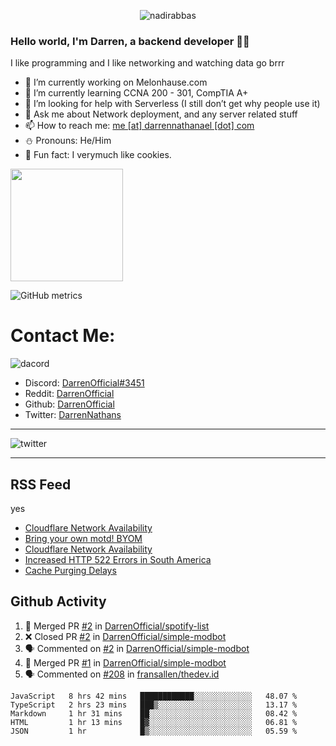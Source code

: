 <p align="center"> <img src="https://komarev.com/ghpvc/?username=DarrenOfficial&label=Profile%20views&color=0e75b6&style=flat" alt="nadirabbas" /> </p>

### Hello world, I'm Darren, a backend developer 👨‍💻
I like programming and I like networking and watching data go brrr



- 🔭 I’m currently working on Melonhause.com 
- 🌴 I’m currently learning CCNA 200 - 301, CompTIA A+ 
- 🤔 I’m looking for help with Serverless (I still don’t get why people use it) 
- 💬 Ask me about Network deployment, and any server related stuff 
- 📫 How to reach me: [me [at] darrennathanael [dot] com](mailto:me@darrennathanael.com) 
- ⛄️ Pronouns: He/Him 
- 🍪 Fun fact: I verymuch like cookies. 



<img float="center" height="180em" src="https://github-readme-stats.vercel.app/api?hide_border=true&username=DarrenOfficial&show_icons=true&count_private=true&bg_color=00000000&title_color=7F7F7F&icon_color=7F7F7F&text_color=7F7F7F" />


![GitHub metrics](https://metrics.lecoq.io/DarrenOfficial)  


# Contact Me:

![dacord](https://discord.c99.nl/widget/theme-1/508296903960821771.png)

- Discord: [DarrenOfficial#3451](https://discord.com/users/508296903960821771)
- Reddit: [DarrenOfficial](https://reddit.com/u/DarrenOfficiallol)
- Github: [DarrenOfficial](https://github.com/DarrenOfficial)
- Twitter: [DarrenNathans](https://twitter.com/DarrenNathans)


---

<img alt="twitter" src="https://github-readme-twitter.gazf.vercel.app/api?id=DarrenNathans&layout=wide" />


---

## RSS Feed
yes
<!-- BLOG-POST-LIST:START -->
- [Cloudflare Network Availability](https://www.cloudflarestatus.com/incidents/07hg0q0l964t)
- [Bring your own motd! BYOM](https://melonhause.com/threads/bring-your-own-motd-byom.7/)
- [Cloudflare Network Availability](https://www.cloudflarestatus.com/incidents/lk152dhjcb3v)
- [Increased HTTP 522 Errors in South America](https://www.cloudflarestatus.com/incidents/b09fvs6kq6d6)
- [Cache Purging Delays](https://www.cloudflarestatus.com/incidents/xjy1mdc1qp6y)
<!-- BLOG-POST-LIST:END -->


## Github Activity
<!--START_SECTION:activity-->
1. 🎉 Merged PR [#2](https://github.com/DarrenOfficial/spotify-list/pull/2) in [DarrenOfficial/spotify-list](https://github.com/DarrenOfficial/spotify-list)
2. ❌ Closed PR [#2](https://github.com/DarrenOfficial/simple-modbot/pull/2) in [DarrenOfficial/simple-modbot](https://github.com/DarrenOfficial/simple-modbot)
3. 🗣 Commented on [#2](https://github.com/DarrenOfficial/simple-modbot/issues/2) in [DarrenOfficial/simple-modbot](https://github.com/DarrenOfficial/simple-modbot)
4. 🎉 Merged PR [#1](https://github.com/DarrenOfficial/simple-modbot/pull/1) in [DarrenOfficial/simple-modbot](https://github.com/DarrenOfficial/simple-modbot)
5. 🗣 Commented on [#208](https://github.com/fransallen/thedev.id/issues/208) in [fransallen/thedev.id](https://github.com/fransallen/thedev.id)
<!--END_SECTION:activity-->


<!--START_SECTION:waka-->
```text
JavaScript   8 hrs 42 mins   ████████████░░░░░░░░░░░░░   48.07 % 
TypeScript   2 hrs 23 mins   ███▒░░░░░░░░░░░░░░░░░░░░░   13.17 % 
Markdown     1 hr 31 mins    ██░░░░░░░░░░░░░░░░░░░░░░░   08.42 % 
HTML         1 hr 13 mins    █▓░░░░░░░░░░░░░░░░░░░░░░░   06.81 % 
JSON         1 hr            █▒░░░░░░░░░░░░░░░░░░░░░░░   05.59 % 
```
<!--END_SECTION:waka-->
